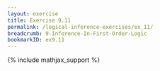 ```yaml
---
layout: exercise
title: Exercise 9.11
permalink: /logical-inference-exercises/ex_11/
breadcrumb: 9-Inference-In-First-Order-Logic
bookmarkID: ex9.11
---
```


{% include mathjax_support %}
